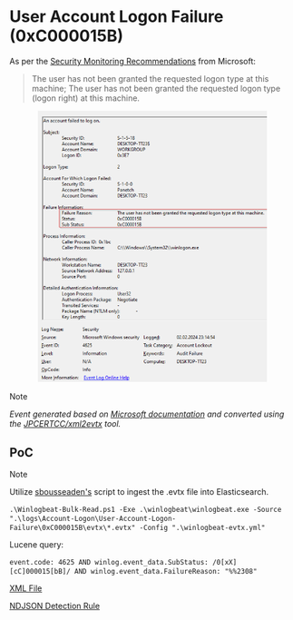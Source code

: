 # User Account Logon Failure (0xC000015B)

As per the [Security Monitoring Recommendations](https://learn.microsoft.com/en-us/windows/security/threat-protection/auditing/event-4624#security-monitoring-recommendations) from Microsoft:
> The user has not been granted the requested logon type at this machine; The user has not been granted the requested logon type (logon right) at this machine.

<div align="center">
    <img alt="User Account Logon Failure (0xC000015B)" src="/logs/Account-Logon/User-Account-Logon-Failure/0xC000015B/img/0xC000015B.png" width="80%">
</div>

> [!NOTE]
> *Event generated based on [Microsoft documentation](https://learn.microsoft.com/en-us/windows/security/threat-protection/auditing/event-4624) and converted using the [JPCERTCC/xml2evtx](https://github.com/JPCERTCC/xml2evtx) tool.*

## PoC
> [!NOTE]
> Utilize [sbousseaden's](https://github.com/sbousseaden/EVTX-ATTACK-SAMPLES) script to ingest the .evtx file into Elasticsearch.

```
.\Winlogbeat-Bulk-Read.ps1 -Exe .\winlogbeat\winlogbeat.exe -Source ".\logs\Account-Logon\User-Account-Logon-Failure\0xC000015B\evtx\*.evtx" -Config ".\winlogbeat-evtx.yml"
```

Lucene query:

```
event.code: 4625 AND winlog.event_data.SubStatus: /0[xX][cC]000015[bB]/ AND winlog.event_data.FailureReason: "%%2308"
```

[XML File](/logs/Account-Logon/User-Account-Logon-Failure/0xC000015B/xml/0xC000015B.xml)

[NDJSON Detection Rule](/logs/Account-Logon/User-Account-Logon-Failure/0xC000015B/ndjson/POC-0xC000015B.ndjson)